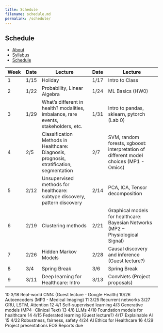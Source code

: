 ```yaml
---
title: Schedule
filename: schedule.md
permalink: /schedule/
--- 
```


## Schedule

- [About](/ml4health-umn/)
- [Syllabus](/ml4health-umn/syllabus/)
- [Schedule](/ml4health-umn/schedule/)


| Week | Date | Lecture | Date | Lecture |  
| -----|------|---------|------|-------- |  
| 1 | 1/15 | Holiday | 1/17 | Intro to Class |  
| 2 | 1/22 | Probability, Linear Algebra  | 1/24 | ML Basics (HW0) |  
| 3 | 1/29 | What’s different in health? modalities, imbalance, rare events, stakeholders, etc. | 1/31 | Intro to pandas, sklearn, pytorch (Lab 0) |  
| 4 | 2/5 | Classification Methods in Healthcare: Diagnosis, prognosis, stratification, segmentation | 2/7 | SVM, random forests, xgboost: interpretation of different model choices (MP1 - Omics) |  
| 5 | 2/12 | Unsupervised methods for healthcare: subtype discovery, pattern discovery | 2/14 | PCA, ICA, Tensor decomposition |  
| 6 | 2/19 | Clustering methods | 2/21 | Graphical models for healthcare: Bayesian Networks (MP2 – Physiological Signal) |  
| 7 | 2/26 | Hidden Markov Models | 2/28 | Causal discovery and inference (Guest lecture?) |  
| 8 | 3/4 | Spring Break | 3/6 | Spring Break |  
| 9 | 3/11 | Deep learning for Healthcare: Intro | 3/13 | ConvNets (Project proposals) |  
10
3/18
Real-world CNN: (Guest lecture - Google Health)
10/26
Autoencoders (MP3 - Medical Imaging)
11
3/25
Recurrent networks
3/27
GRU, LSTM, Attention
12
4/1
Self-supervised learning
4/3
Generative models (MP4 –Clinical Text)
13
4/8
LLMs 
4/10
Foundation models for healthcare
14
4/15
Federated learning (Guest lecture?)
4/17
Explainable AI
15
4/22
Robustness, fairness, safety 
4/24
AI Ethics for Healthcare
16
4/29
Project presentations
EOS
Reports due

